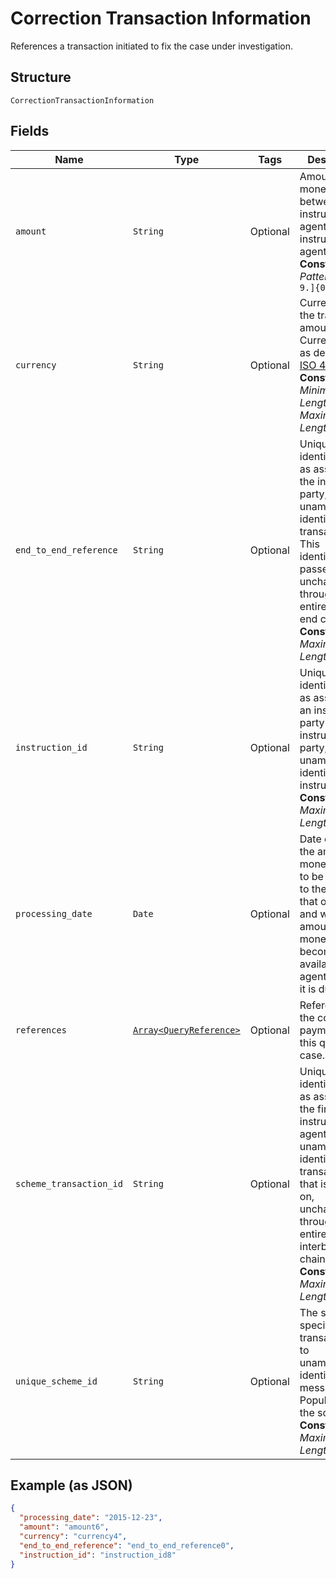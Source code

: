 
# Correction Transaction Information

References a transaction initiated to fix the case under investigation.

## Structure

`CorrectionTransactionInformation`

## Fields

| Name | Type | Tags | Description |
|  --- | --- | --- | --- |
| `amount` | `String` | Optional | Amount of money moved between the instructing agent and the instructed agent.<br>**Constraints**: *Pattern*: `^[0-9.]{0,14}$` |
| `currency` | `String` | Optional | Currency of the transaction amount. Currency code as defined in [ISO 4217](https://www.iso.org/iso/home/standards/currency_codes.htm)<br>**Constraints**: *Minimum Length*: `3`, *Maximum Length*: `3` |
| `end_to_end_reference` | `String` | Optional | Unique identification, as assigned by the initiating party, to unambiguously identify the transaction. This identification is passed on, unchanged, throughout the entire end-to-end chain.<br>**Constraints**: *Maximum Length*: `35` |
| `instruction_id` | `String` | Optional | Unique identification, as assigned by an instructing party for an instructed party, to unambiguously identify the instruction.<br>**Constraints**: *Maximum Length*: `35` |
| `processing_date` | `Date` | Optional | Date on which the amount of money ceases to be available to the agent that owes it and when the amount of money becomes available to the agent to which it is due. |
| `references` | [`Array<QueryReference>`](../../doc/models/query-reference.md) | Optional | Reference for the corrective payment for this query case. |
| `scheme_transaction_id` | `String` | Optional | Unique identification, as assigned by the first instructing agent, to unambiguously identify the transaction that is passed on, unchanged, throughout the entire interbank chain.<br>**Constraints**: *Maximum Length*: `35` |
| `unique_scheme_id` | `String` | Optional | The scheme-specific unique transaction ID to unambiguously identify the message. Populated by the scheme.<br>**Constraints**: *Maximum Length*: `35` |

## Example (as JSON)

```json
{
  "processing_date": "2015-12-23",
  "amount": "amount6",
  "currency": "currency4",
  "end_to_end_reference": "end_to_end_reference0",
  "instruction_id": "instruction_id8"
}
```

